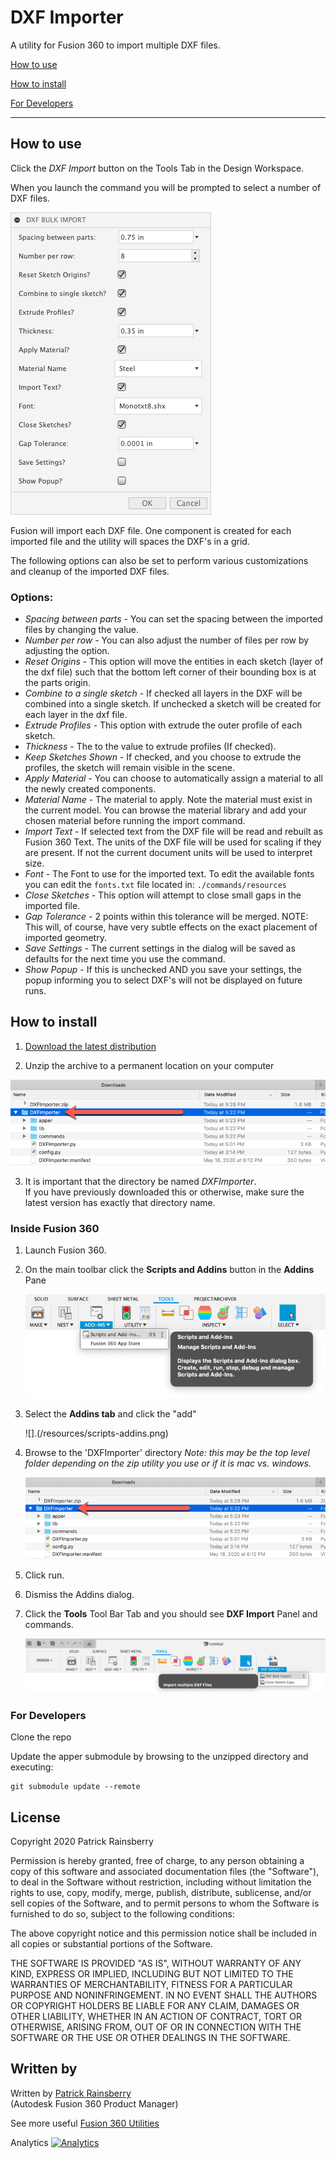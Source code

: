 # DXF Importer
A utility for Fusion 360 to import multiple DXF files.

[How to use](#How-to-use)

[How to install](#How-to-install)

[For Developers](#For-Developers)

----

## How to use<a name="How-to-use"></a>

Click the *DXF Import* button on the Tools Tab in the Design Workspace.

When you launch the command you will be prompted to select a number of DXF files.

![](./resources/dialog.png)


Fusion will import each DXF file. One component is created for each imported file and the utility will spaces the DXF's in a grid.  

The following options can also be set to perform various customizations and cleanup of the imported DXF files.

### Options: 
* *Spacing between parts* - You can set the spacing between the imported files by changing the value.
* *Number per row* - You can also adjust the number of files per row by adjusting the  option.
* *Reset Origins* - This option will move the entities in each sketch (layer of the dxf file) such that the bottom left corner of their bounding box is at the parts origin.
* *Combine to a single sketch* - If checked all layers in the DXF will be combined into a single sketch.  If unchecked a sketch will be created for each layer in the dxf file.
* *Extrude Profiles* - This option with extrude the outer profile of each sketch. 
* *Thickness* - The to the value to extrude profiles (If checked).
* *Keep Sketches Shown* - If checked, and you choose to extrude the profiles, the sketch will remain visible in the scene.
* *Apply Material* - You can choose to automatically assign a material to all the newly created components.
* *Material Name* - The material to apply.  Note the material must exist in the current model.  You can browse the material library and add your chosen material before running the import command.
* *Import Text* - If selected text from the DXF file will be read and rebuilt as Fusion 360 Text.  The units of the DXF file will be used for scaling if they are present.  If not the current document units will be used to interpret size.
* *Font* - The Font to use for the imported text.  To edit the available fonts you can edit the `fonts.txt` file located in: `./commands/resources`
* *Close Sketches* - This option will attempt to close small gaps in the imported file.  
* *Gap Tolerance* - 2 points within this tolerance will be merged.  NOTE:  This will, of course, have very subtle effects on the exact placement of imported geometry.
* *Save Settings* - The current settings in the dialog will be saved as defaults for the next time you use the command.
* *Show Popup* - If this is unchecked AND you save your settings, the popup informing you to select DXF's will not be displayed on future runs.

## How to install<a name="How-to-install"></a>
1. [Download the latest distribution](https://github.com/tapnair/DXFImporter/raw/master/build/__LATEST__/DXFImporter.zip)

2. Unzip the archive to a permanent location on your computer

![](./resources/unzipped.png)

3. It is important that the directory be named *DXFImporter*.  
If you have previously downloaded this or otherwise, make sure the latest version has exactly that directory name.

### Inside Fusion 360  

1. Launch Fusion 360.   
2. On the main toolbar click the **Scripts and Addins** button in the **Addins** Pane

	![](./resources/scripts-addins_button.png)

3. Select the **Addins tab** and click the "add"  

    ![].(/resources/scripts-addins.png)
    
4. Browse to the 'DXFImporter' directory
*Note: this may be the top level folder depending on the zip utility you use or if it is mac vs. windows.*
    
     ![](./resources/unzipped.png)
     
     
5. Click run.  
6. Dismiss the Addins dialog.  
7. Click the **Tools** Tool Bar Tab and you should see **DXF Import** Panel and commands.

	![](./resources/button.png)

### For Developers<a name="For-Developers"></a>
Clone the repo

Update the apper submodule by browsing to the unzipped directory and executing:

    git submodule update --remote
   
## License
Copyright 2020 Patrick Rainsberry

Permission is hereby granted, free of charge, to any person obtaining a copy of this software and associated documentation files (the "Software"), to deal in the Software without restriction, including without limitation the rights to use, copy, modify, merge, publish, distribute, sublicense, and/or sell copies of the Software, and to permit persons to whom the Software is furnished to do so, subject to the following conditions:

The above copyright notice and this permission notice shall be included in all copies or substantial portions of the Software.

THE SOFTWARE IS PROVIDED "AS IS", WITHOUT WARRANTY OF ANY KIND, EXPRESS OR IMPLIED, INCLUDING BUT NOT LIMITED TO THE WARRANTIES OF MERCHANTABILITY, FITNESS FOR A PARTICULAR PURPOSE AND NONINFRINGEMENT. IN NO EVENT SHALL THE AUTHORS OR COPYRIGHT HOLDERS BE LIABLE FOR ANY CLAIM, DAMAGES OR OTHER LIABILITY, WHETHER IN AN ACTION OF CONTRACT, TORT OR OTHERWISE, ARISING FROM, OUT OF OR IN CONNECTION WITH THE SOFTWARE OR THE USE OR OTHER DEALINGS IN THE SOFTWARE.
## Written by

Written by [Patrick Rainsberry](https://twitter.com/prrainsberry) <br /> (Autodesk Fusion 360 Product Manager)

See more useful [Fusion 360 Utilities](https://tapnair.github.io/index.html)


Analytics
[![Analytics](https://ga-beacon.appspot.com/UA-41076924-3/dxf-importer)](https://github.com/igrigorik/ga-beacon)



